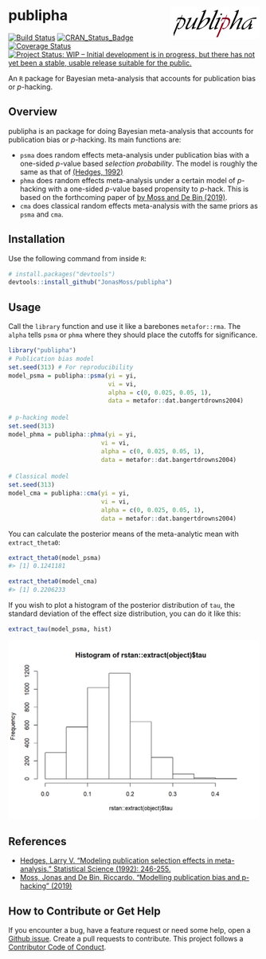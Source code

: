 
<!-- README.md is generated from README.Rmd. Please edit that file -->

# publipha <img src="man/figures/logo.png" align="right" width="177" height="65" />

[![Build
Status](https://travis-ci.com/JonasMoss/publipha.svg?branch=master)](https://travis-ci.com/JonasMoss/publipha)
[![CRAN\_Status\_Badge](https://www.r-pkg.org/badges/version/publipha)](https://cran.r-project.org/package=publipha)
[![Coverage
Status](https://codecov.io/gh/JonasMoss/publipha/branch/master/graph/badge.svg)](https://codecov.io/gh/JonasMoss/publipha?branch=master)
[![Project Status: WIP – Initial development is in progress, but there
has not yet been a stable, usable release suitable for the
public.](https://www.repostatus.org/badges/latest/wip.svg)](https://www.repostatus.org/#wip)

An `R` package for Bayesian meta-analysis that accounts for publication
bias or *p*-hacking.

## Overview

publipha is an package for doing Bayesian meta-analysis that accounts
for publication bias or *p*-hacking. Its main functions are:

  - `psma` does random effects meta-analysis under publication bias with
    a one-sided *p*-value based *selection probability*. The model is
    roughly the same as that of [(Hedges,
    1992)](\(https://www.jstor.org/stable/pdf/2246311.pdf\))
  - `phma` does random effects meta-analysis under a certain model of
    *p*-hacking with a one-sided *p*-value based propensity to *p*-hack.
    This is based on the forthcoming paper of [by Moss and De Bin
    (2019)](https://arxiv.org/abs/1911.12445).
  - `cma` does classical random effects meta-analysis with the same
    priors as `psma` and `cma`.

## Installation

Use the following command from inside `R`:

``` r
# install.packages("devtools")
devtools::install_github("JonasMoss/publipha")
```

## Usage

Call the `library` function and use it like a barebones `metafor::rma`.
The `alpha` tells `psma` or `phma` where they should place the cutoffs
for significance.

``` r
library("publipha")
# Publication bias model
set.seed(313) # For reproducibility
model_psma = publipha::psma(yi = yi,
                            vi = vi,
                            alpha = c(0, 0.025, 0.05, 1),
                            data = metafor::dat.bangertdrowns2004)

# p-hacking model
set.seed(313)
model_phma = publipha::phma(yi = yi,
                          vi = vi,
                          alpha = c(0, 0.025, 0.05, 1),
                          data = metafor::dat.bangertdrowns2004)

# Classical model
set.seed(313)
model_cma = publipha::cma(yi = yi,
                          vi = vi,
                          alpha = c(0, 0.025, 0.05, 1),
                          data = metafor::dat.bangertdrowns2004)
```

You can calculate the posterior means of the meta-analytic mean with
`extract_theta0`:

``` r
extract_theta0(model_psma)
#> [1] 0.1241181
```

``` r
extract_theta0(model_cma)
#> [1] 0.2206233
```

If you wish to plot a histogram of the posterior distribution of `tau`,
the standard deviation of the effect size distribution, you can do it
like this:

``` r
extract_tau(model_psma, hist)
```

<img src="man/figures/README-unnamed-chunk-4-1.png" width="750px" />

## References

  - [Hedges, Larry V. “Modeling publication selection effects in
    meta-analysis.” Statistical Science (1992):
    246-255.](https://www.jstor.org/stable/pdf/2246311.pdf)
  - [Moss, Jonas and De Bin, Riccardo. “Modelling publication bias and
    p-hacking” (2019)](https://arxiv.org/abs/1911.12445)

## How to Contribute or Get Help

If you encounter a bug, have a feature request or need some help, open a
[Github issue](https://github.com/JonasMoss/publipha/issues). Create a
pull requests to contribute. This project follows a [Contributor Code of
Conduct](https://www.contributor-covenant.org/version/1/4/code-of-conduct.md).
